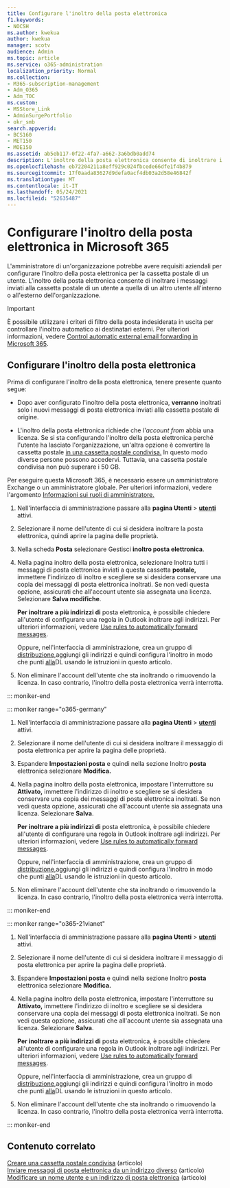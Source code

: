 ```yaml
---
title: Configurare l'inoltro della posta elettronica
f1.keywords:
- NOCSH
ms.author: kwekua
author: kwekua
manager: scotv
audience: Admin
ms.topic: article
ms.service: o365-administration
localization_priority: Normal
ms.collection:
- M365-subscription-management
- Adm_O365
- Adm_TOC
ms.custom:
- MSStore_Link
- AdminSurgePortfolio
- okr_smb
search.appverid:
- BCS160
- MET150
- MOE150
ms.assetid: ab5eb117-0f22-4fa7-a662-3a6bdb0add74
description: L'inoltro della posta elettronica consente di inoltrare i messaggi di posta elettronica inviati a una Microsoft 365 utente a un'altra cassetta postale all'interno o all'esterno dell'organizzazione.
ms.openlocfilehash: eb72204211a8eff929c024fbcede66dfe1f4b879
ms.sourcegitcommit: 17f0aada83627d9defa0acf4db03a2d58e46842f
ms.translationtype: MT
ms.contentlocale: it-IT
ms.lasthandoff: 05/24/2021
ms.locfileid: "52635487"
---
```

# <a name="configure-email-forwarding-in-microsoft-365"></a>Configurare l'inoltro della posta elettronica in Microsoft 365

L'amministratore di un'organizzazione potrebbe avere requisiti aziendali per configurare l'inoltro della posta elettronica per la cassetta postale di un utente. L'inoltro della posta elettronica consente di inoltrare i messaggi inviati alla cassetta postale di un utente a quella di un altro utente all'interno o all'esterno dell'organizzazione.

> [!IMPORTANT]
> È possibile utilizzare i criteri di filtro della posta indesiderata in uscita per controllare l'inoltro automatico ai destinatari esterni. Per ulteriori informazioni, vedere [Control automatic external email forwarding in Microsoft 365](/microsoft-365/security/office-365-security/external-email-forwarding?view=o365-worldwide&preserve-view=true#how-the-outbound-spam-filter-policy-settings-work-with-other-automatic-email-forwarding-controls).

## <a name="configure-email-forwarding"></a>Configurare l'inoltro della posta elettronica

Prima di configurare l'inoltro della posta elettronica, tenere presente quanto segue:

- Dopo aver configurato l'inoltro della posta elettronica, **verranno** inoltrati solo i nuovi messaggi di posta elettronica inviati alla cassetta postale di origine. 

- L'inoltro della posta elettronica richiede che  *l'account from*  abbia una licenza. Se si sta configurando l'inoltro della posta elettronica perché l'utente ha lasciato l'organizzazione, un'altra opzione è convertire la cassetta postale [in una cassetta postale condivisa.](convert-user-mailbox-to-shared-mailbox.md) In questo modo diverse persone possono accedervi. Tuttavia, una cassetta postale condivisa non può superare i 50 GB.

Per eseguire questa Microsoft 365, è necessario essere un amministratore Exchange o un amministratore globale. Per ulteriori informazioni, vedere l'argomento [Informazioni sui ruoli di amministratore.](../add-users/about-admin-roles.md)

1. Nell'interfaccia di amministrazione passare alla **pagina Utenti** \> **[utenti](https://go.microsoft.com/fwlink/p/?linkid=834822)** attivi.

2. Selezionare il nome dell'utente di cui si desidera inoltrare la posta elettronica, quindi aprire la pagina delle proprietà.

3. Nella scheda **Posta** selezionare Gestisci **inoltro posta elettronica**.

4. Nella pagina inoltro della posta elettronica, selezionare Inoltra tutti i messaggi di posta elettronica inviati a questa cassetta **postale,** immettere l'indirizzo di inoltro e scegliere se si desidera conservare una copia dei messaggi di posta elettronica inoltrati. Se non vedi questa opzione, assicurati che all'account utente sia assegnata una licenza. Selezionare **Salva modifiche**.

    **Per inoltrare a più indirizzi di** posta elettronica, è possibile chiedere all'utente di configurare una regola in Outlook inoltrare agli indirizzi. Per ulteriori informazioni, vedere [Use rules to automatically forward messages](https://support.microsoft.com/office/45aa9664-4911-4f96-9663-ece42816d746).

     Oppure, nell'interfaccia di amministrazione, crea un gruppo di [distribuzione,](add-user-or-contact-to-distribution-list.md)aggiungi gli indirizzi e quindi configura l'inoltro in modo che punti [alla](../setup/create-distribution-lists.md)DL usando le istruzioni in questo articolo.

5. Non eliminare l'account dell'utente che sta inoltrando o rimuovendo la licenza.  In caso contrario, l'inoltro della posta elettronica verrà interrotta.

::: moniker-end

::: moniker range="o365-germany"

1. Nell'interfaccia di amministrazione passare alla **pagina Utenti** \> **[utenti](https://go.microsoft.com/fwlink/p/?linkid=847686)** attivi.

2. Selezionare il nome dell'utente di cui si desidera inoltrare il messaggio di posta elettronica per aprire la pagina delle proprietà.

3. Espandere **Impostazioni posta** e quindi nella sezione Inoltro **posta** elettronica selezionare **Modifica.**

4. Nella pagina inoltro della posta elettronica, impostare l'interruttore su **Attivato,** immettere l'indirizzo di inoltro e scegliere se si desidera conservare una copia dei messaggi di posta elettronica inoltrati. Se non vedi questa opzione, assicurati che all'account utente sia assegnata una licenza. Selezionare **Salva**.

   **Per inoltrare a più indirizzi di** posta elettronica, è possibile chiedere all'utente di configurare una regola in Outlook inoltrare agli indirizzi. Per ulteriori informazioni, vedere [Use rules to automatically forward messages](https://support.microsoft.com/office/45aa9664-4911-4f96-9663-ece42816d746).

   Oppure, nell'interfaccia di amministrazione, crea un gruppo di [distribuzione,](add-user-or-contact-to-distribution-list.md)aggiungi gli indirizzi e quindi configura l'inoltro in modo che punti [alla](../setup/create-distribution-lists.md)DL usando le istruzioni in questo articolo.

5. Non eliminare l'account dell'utente che sta inoltrando o rimuovendo la licenza.  In caso contrario, l'inoltro della posta elettronica verrà interrotta.

::: moniker-end

::: moniker range="o365-21vianet"

1. Nell'interfaccia di amministrazione passare alla **pagina Utenti** \> **[utenti](https://go.microsoft.com/fwlink/p/?linkid=850628)** attivi.

2. Selezionare il nome dell'utente di cui si desidera inoltrare il messaggio di posta elettronica per aprire la pagina delle proprietà.

3. Espandere **Impostazioni posta** e quindi nella sezione Inoltro **posta** elettronica selezionare **Modifica.**

4. Nella pagina inoltro della posta elettronica, impostare l'interruttore su **Attivato,** immettere l'indirizzo di inoltro e scegliere se si desidera conservare una copia dei messaggi di posta elettronica inoltrati. Se non vedi questa opzione, assicurati che all'account utente sia assegnata una licenza. Selezionare **Salva**.

   **Per inoltrare a più indirizzi di** posta elettronica, è possibile chiedere all'utente di configurare una regola in Outlook inoltrare agli indirizzi. Per ulteriori informazioni, vedere [Use rules to automatically forward messages](https://support.microsoft.com/office/45aa9664-4911-4f96-9663-ece42816d746).

   Oppure, nell'interfaccia di amministrazione, crea un gruppo di [distribuzione,](add-user-or-contact-to-distribution-list.md)aggiungi gli indirizzi e quindi configura l'inoltro in modo che punti [alla](../setup/create-distribution-lists.md)DL usando le istruzioni in questo articolo.

5. Non eliminare l'account dell'utente che sta inoltrando o rimuovendo la licenza. In caso contrario, l'inoltro della posta elettronica verrà interrotta.

::: moniker-end

## <a name="related-content"></a>Contenuto correlato 

[Creare una cassetta postale condivisa](../email/create-a-shared-mailbox.md) (articolo)\
[Inviare messaggi di posta elettronica da un indirizzo diverso](https://support.microsoft.com/office/ccba89cb-141c-4a36-8c56-6d16a8556d2e) (articolo)\
[Modificare un nome utente e un indirizzo di posta elettronica](../add-users/change-a-user-name-and-email-address.md) (articolo)

